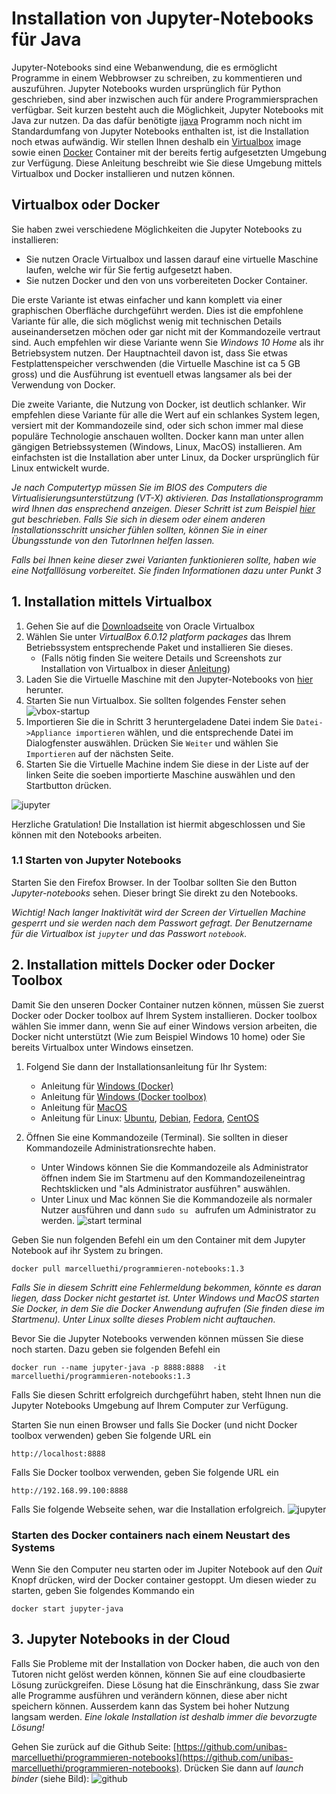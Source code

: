 # Installation von Jupyter-Notebooks für Java

Jupyter-Notebooks sind eine Webanwendung, die es ermöglicht Programme in einem Webbrowser zu schreiben, zu kommentieren und auszuführen. 
 Jupyter Notebooks wurden ursprünglich für Python geschrieben, sind aber inzwischen auch für andere Programmiersprachen verfügbar. Seit kurzen besteht auch die Möglichkeit, Jupyter Notebooks mit Java zur nutzen. 
 Da das dafür benötigte [ijava](https://github.com/SpencerPark/IJava) Programm noch nicht im Standardumfang von Jupyter Notebooks enthalten ist, ist die Installation noch etwas aufwändig. 
 Wir stellen Ihnen deshalb ein [Virtualbox](www.virtualbox.org) image sowie einen [Docker](https://www.docker.com/) Container mit der bereits fertig aufgesetzten Umgebung zur Verfügung.  Diese Anleitung beschreibt wie Sie diese Umgebung mittels Virtualbox und Docker installieren und nutzen können. 

## Virtualbox oder Docker

Sie haben zwei verschiedene Möglichkeiten die Jupyter Notebooks zu installieren:

* Sie nutzen Oracle Virtualbox und lassen darauf eine virtuelle Maschine laufen, welche wir für Sie fertig aufgesetzt haben.
* Sie nutzen Docker und den von uns vorbereiteten Docker Container.

Die erste Variante ist etwas einfacher und kann komplett via einer graphischen Oberfläche durchgeführt werden. Dies ist die empfohlene Variante für alle, die sich möglichst wenig mit technischen Details auseinandersetzen möchen oder gar nicht mit der Kommandozeile vertraut sind. Auch empfehlen wir diese Variante wenn Sie *Windows 10 Home* als ihr Betriebsystem nutzen. 
Der Hauptnachteil davon ist, dass Sie etwas Festplattenspeicher verschwenden (die Virtuelle Maschine ist ca 5 GB gross) und die Ausführung ist eventuell etwas langsamer als bei der Verwendung von Docker.

Die zweite Variante, die Nutzung von Docker, ist deutlich schlanker. Wir empfehlen diese Variante für alle die Wert auf ein schlankes System legen, versiert mit der Kommandozeile sind, oder sich schon immer mal diese populäre Technologie anschauen wollten. Docker kann man unter allen gängigen Betriebssystemen (Windows, Linux, MacOS) installieren. Am einfachsten ist die Installation aber unter Linux, da Docker ursprünglich für Linux entwickelt wurde.

*Je nach Computertyp müssen Sie im BIOS des Computers die Virtualisierungsunterstützung (VT-X) aktivieren. Das Installationsprogramm wird Ihnen das ensprechend anzeigen. Dieser Schritt ist zum Beispiel [hier](https://www.tactig.com/enable-intel-vt-x-amd-virtualization-pc-vmware-virtualbox/) gut beschrieben. Falls Sie sich in diesem oder einem anderen Installationsschritt unsicher fühlen sollten, können Sie in einer Übungsstunde von den TutorInnen helfen lassen.*

*Falls bei Ihnen keine dieser zwei Varianten funktionieren sollte, haben wie eine Notfalllösung vorbereitet. Sie finden Informationen dazu unter Punkt 3* 


## 1. Installation mittels Virtualbox


1. Gehen Sie auf die [Downloadseite](https://www.virtualbox.org/wiki/Downloads) von Oracle Virtualbox 
2. Wählen Sie unter *VirtualBox 6.0.12 platform packages* das Ihrem Betriebssystem entsprechende Paket und installieren Sie dieses. 
    * (Falls nötig finden Sie weitere Details und Screenshots zur Installation von Virtualbox in dieser [Anleitung](https://www.wikihow.com/Install-VirtualBox))
3. Laden Sie die Virtuelle Maschine mit den Jupyter-Notebooks von [hier](https://drive.switch.ch/index.php/s/sOI4gedaJ9cue1v) herunter. 
4. Starten Sie nun Virtualbox. Sie sollten folgendes Fenster sehen ![vbox-startup](./images/vbox-start.png)
5. Importieren Sie die in Schritt 3 heruntergeladene Datei indem Sie ```Datei->Appliance importieren``` wählen, und die entsprechende Datei im Dialogfenster auswählen. Drücken Sie ```Weiter``` und wählen Sie ```Importieren``` auf der nächsten Seite. 
6. Starten Sie die Virtuelle Machine indem Sie diese in der Liste auf der linken Seite die soeben importierte Maschine auswählen und den Startbutton drücken.

![jupyter](images/vbox-selection.png)

Herzliche Gratulation! Die Installation ist hiermit abgeschlossen und Sie können mit den Notebooks arbeiten. 


### 1.1 Starten von Jupyter Notebooks
Starten Sie den Firefox Browser. In der Toolbar sollten Sie den Button *Jupyter-notebooks* sehen. Dieser bringt Sie direkt zu den Notebooks. 

*Wichtig! Nach langer Inaktivität wird der Screen der Virtuellen Machine gesperrt und sie werden nach dem Passwort gefragt. Der Benutzername für die Virtualbox ist ```jupyter``` und das Passwort ```notebook```.*



## 2. Installation mittels Docker oder Docker Toolbox

Damit Sie den unseren Docker Container nutzen können, müssen Sie zuerst Docker oder Docker toolbox auf Ihrem System installieren. Docker toolbox wählen Sie immer dann, wenn Sie auf einer Windows version arbeiten, die Docker nicht unterstützt (Wie zum Beispiel Windows 10 home) oder Sie bereits Virtualbox unter Windows einsetzen. 

1. Folgend Sie dann der Installationsanleitung für Ihr System:
    * Anleitung für [Windows (Docker)](https://docs.docker.com/docker-for-windows/install/)
    * Anleitung für [Windows (Docker toolbox)](https://docs.docker.com/toolbox/toolbox_install_windows/)
    * Anleitung für [MacOS](https://docs.docker.com/docker-for-mac/install/)
    * Anleitung für Linux: [Ubuntu](https://docs.docker.com/install/linux/docker-ce/ubuntu/), [Debian](https://docs.docker.com/install/linux/docker-ce/debian/), [Fedora](https://docs.docker.com/install/linux/docker-ce/fedora/), [CentOS](https://docs.docker.com/install/linux/docker-ce/centos/)


2. Öffnen Sie eine Kommandozeile (Terminal). Sie sollten in dieser Kommandozeile Administrationsrechte haben.
    * Unter Windows können Sie die Kommandozeile als Administrator öffnen indem Sie im Startmenu auf den Kommandozeileneintrag Rechtsklicken und "als Administrator ausführen" auswählen.
    * Unter Linux und Mac können Sie die Kommandozeile als normaler Nutzer ausführen und dann ```sudo su ``` aufrufen um Administrator zu werden.
![start terminal](images/start-terminal.png)

Geben Sie nun folgenden Befehl ein um den Container mit dem Jupyter Notebook auf ihr System zu bringen.
```
docker pull marcelluethi/programmieren-notebooks:1.3
```

*Falls Sie in diesem Schritt eine Fehlermeldung bekommen, könnte es daran liegen, dass Docker nicht gestartet ist. Unter Windows und MacOS starten Sie Docker, in dem Sie die Docker Anwendung aufrufen (Sie finden diese im Startmenu). Unter Linux sollte dieses Problem nicht auftauchen.*


Bevor Sie die Jupyter Notebooks verwenden können müssen Sie diese noch starten. 
Dazu geben sie folgenden Befehl ein
```
docker run --name jupyter-java -p 8888:8888  -it marcelluethi/programmieren-notebooks:1.3
```

Falls Sie diesen Schritt erfolgreich durchgeführt haben, steht Ihnen nun die Jupyter Notebooks Umgebung auf Ihrem Computer zur Verfügung. 

Starten Sie nun einen Browser und falls Sie Docker (und nicht Docker toolbox verwenden) geben Sie folgende URL ein 
```
http://localhost:8888
```
Falls Sie Docker toolbox verwenden, geben Sie folgende URL ein
```
http://192.168.99.100:8888 
```

Falls Sie folgende Webseite sehen, war die Installation erfolgreich.
![jupyter](images/jupyter.png) 


### Starten des Docker containers nach einem Neustart des Systems

Wenn Sie den Computer neu starten oder im Jupiter Notebook auf den *Quit* Knopf drücken, wird der Docker container gestoppt. Um diesen wieder zu starten, geben Sie folgendes Kommando ein

```
docker start jupyter-java
```



## 3. Jupyter Notebooks in der Cloud

Falls Sie Probleme mit der Installation von Docker haben, die auch von den Tutoren nicht gelöst werden können, können Sie auf eine cloudbasierte Lösung zurückgreifen. Diese Lösung hat die Einschränkung, dass Sie zwar alle Programme ausführen und verändern können, diese aber nicht speichern können. Ausserdem kann das System bei hoher Nutzung langsam werden. *Eine lokale Installation ist deshalb immer die bevorzugte Lösung!*


Gehen Sie zurück auf die Github Seite: [https://github.com/unibas-marcelluethi/programmieren-notebooks](https://github.com/unibas-marcelluethi/programmieren-notebooks).
Drücken Sie dann auf *launch binder* (siehe Bild):
![github](images/github.png)
 
